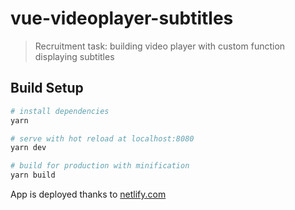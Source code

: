 # vue-videoplayer-subtitles

> Recruitment task: building video player with custom function displaying subtitles

## Build Setup

``` bash
# install dependencies
yarn

# serve with hot reload at localhost:8080
yarn dev

# build for production with minification
yarn build

```
App is deployed thanks to [netlify.com](https://admiring-nightingale-d3f860.netlify.com/)
